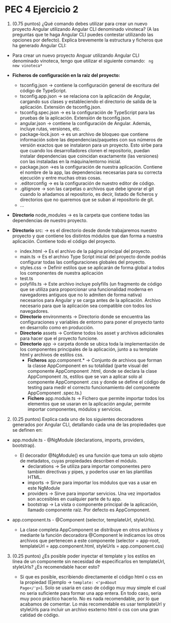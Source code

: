 # PEC 4 Ejercicio 2

1. (0.75 puntos) ¿Qué comando debes utilizar para crear un nuevo proyecto Angular utilizando Angular CLI denominado vinoteca? (A las preguntas que te haga Angular CLI puedes contestar utilizando las opciones por defecto). Explica brevemente la estructura y ficheros que ha generado Angular CLI:

  - Para crear un nuevo proyecto Anguar utilizando Angular CLI denominado vinoteca, tengo que utilizar el siguiente comando: <code> ng new vinoteca* </code>

- **Ficheros de configuración en la raíz del proyecto:**
   - tsconfig.json -> contiene la configuración general de escritura del código de TypeScript.
   - tsconfig.app.json -> se relaciona con la aplicación de Angular, cargando sus clases y estableciendo el directorio de salida de la aplicación. Extensión de tsconfig.json.
   - tsconfig.spec.json -> es la configuración de TypeScript para las pruebas de la aplicación. Extensión de tsconfig.json.
   - angular.json -> contiene la configuración de Angular. Además, incluye rutas, versiones, etc.
   - package-lock.json -> es un archivo de bloqueo que contiene información sobre las dependencias/paquetes con sus números de          versión exactos que se instalaron para un proyecto. Esto sirbe para que cuando los desarrolladores clonen el repositorio, puedan instalar dependencias que coincidan exactamente (las versiones) con las instaladas en la máquina/entorno inicial. 
   - package.json ->es la configuración de nuestra aplicación. Contiene el nombre de la app, las dependencias necesarias para su correcta ejecución y entre muchas otras cosas.
   - .editorconfig -> es la configuración de nuestro editor de código. 
   - .gitignore -> son las carpetas o archivos que debe ignorar el git cuando lo añadamos al repositorio, es decir, listado de ficheros y directorios que no queremos que se suban al repositorio de git.
   - ...
- **Directorio** node_modules -> es la carpeta que contiene todas las dependencias de nuestro proyecto.
- **Directorio** src: -> es el directorio desde donde trabajaremos nuestro proyecto y que contiene los distintos módulos que dan forma a nuestra aplicación. Contiene todo el código del proyecto.
   - index.html -> Es el archivo de la página principal del proyecto.
   - main.ts -> Es el archivo Type Script inicial del proyecto donde podrás configurar todas las configuraciones globales del proyecto.
   - styles.css -> Definir estilos que se aplicarán de forma global a todos los componentes de nuestra aplicación
   - test.ts
   - polyfills.ts -> Este archivo incluye polyfills (un fragmento de código que se utiliza para proporcionar una funcionalidad moderna en navegadores antiguos que no lo admiten de forma nativa) necesarios para Angular y se carga antes de la aplicación. Archivo necesario para que la aplicación sea compatible con todos los navegadores.
   - **Directorio** environments -> Directorio donde se encuentra las configuraciones y variables de entorno para poner el proyecto tanto en desarrollo como en producción.
   - **Directorio** assets -> Contiene todos los asset y archivos adicionales para hacer que el proyecto funcione.
   - **Directorio** app -> carpeta donde se ubica toda la implementación de los componentes principales de la aplicación, junto a su template html y archivos de estilos css.
      - **Ficheros** app.component.* -> Conjunto de archivos que forman la classe AppComponent en su totalidad (parte visual del componente AppComponent .html, donde se declara la clase AppComponent .ts, estilos que se van a aplicar solo al componente AppComponent .css y donde se define el código de testing para medir el correcto funcionamiento del componente AppComponent .spec.ts.)
      - **Fichero** app.module.ts -> Fichero que permite importar todos los elementos que se usaran en la aplicación angular, permite importar componentes, módulos y servicios.

2. (0.25 puntos) Explica cada uno de los siguientes decoradores generados por Angular CLI, detallando cada una de las propiedades que se definen en:

- app.module.ts - @NgModule (declarations, imports, providers, bootstrap).

   - El decorador @NgModule() es una función que toma un solo objeto de metadatos, cuyas propiedades describen el módulo.
      - declarations -> Se utiliza para importar componentes pero también directivas y pipes, y poderlos usar en las plantillas HTML.
      - imports -> Sirve para importar los módulos que vas a usar en este NgModule
      - providers -> Sirve para importar servicios. Una vez importados son accesibles en cualquier parte de tu app. 
      - bootstrap -> La vista o componente principal de la aplicación, llamado componente raíz. Por defecto es AppComponent.

- app.component.ts - @Component (selector, templateUrl, styleUrls).

   -  La clase completa AppComponent se distribuye en otros archivos y mediante la función decoradora @Component le indicamos los otros archivos que pertenecen a este componente (selector = app-root, templateUrl = app.component.html, styleUrls = app.component.css)

3. (0.25 puntos) ¿Es posible poder inyectar el template y los estilos en línea de un componente sin necesidad de especificarlos en templateUrl, styleUrls? ¿Es recomendable hacer esto?

   - Si que es posible, escribiendo directamente el código html o css en la propiedad (Ejemplo -> <code>template: <'p>About Page</'p></code>). Solo se usaria en caso de código muy muy simple el cual no seria suficiente para formar una app entera. En todo caso, seria muy poco práctico hacerlo. No es nada recomendable, por lo que acabamos de comentar. Lo más recomendable es usar templateUrl y styleUrls para incluir un archivo esxterno html o css con una gran catidad de código.